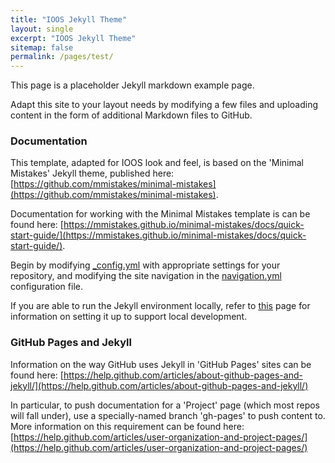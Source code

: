 ```yaml
---
title: "IOOS Jekyll Theme"
layout: single
excerpt: "IOOS Jekyll Theme"
sitemap: false
permalink: /pages/test/
---
```

This page is a placeholder Jekyll markdown example page.

Adapt this site to your layout needs by modifying a few files and uploading content in the form of
additional Markdown files to GitHub.  

### Documentation ###
This template, adapted for IOOS look and feel, is based on the 'Minimal Mistakes' Jekyll theme, published here:
[https://github.com/mmistakes/minimal-mistakes](https://github.com/mmistakes/minimal-mistakes).  

Documentation for working with the Minimal Mistakes template is can be found here:
[https://mmistakes.github.io/minimal-mistakes/docs/quick-start-guide/](https://mmistakes.github.io/minimal-mistakes/docs/quick-start-guide/).

Begin by modifying [\_config.yml](https://github.com/ioos/ioos_jekyll_theme/blob/master/_config.yml) with appropriate
settings for your repository, and modifying the site navigation in the [navigation.yml](https://github.com/ioos/ioos_jekyll_theme/blob/master/_data/navigation.yml)
configuration file.

If you are able to run the Jekyll environment locally, refer to [this](https://ioos.github.io/ioos_jekyll_theme/pages/jekyll/) page for information on setting it up to support local development.

### GitHub Pages and Jekyll ###
Information on the way GitHub uses Jekyll in 'GitHub Pages' sites can be found here:
[https://help.github.com/articles/about-github-pages-and-jekyll/](https://help.github.com/articles/about-github-pages-and-jekyll/)

In particular, to push documentation for a 'Project' page (which most repos will fall under), use a
specially-named branch 'gh-pages' to push content to.  More information on this requirement can be
found here: [https://help.github.com/articles/user-organization-and-project-pages/](https://help.github.com/articles/user-organization-and-project-pages/)
